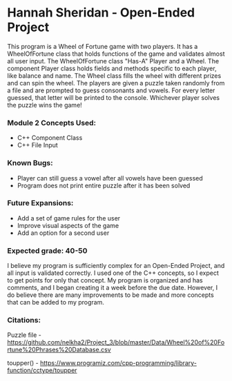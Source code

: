 # Hannah Sheridan - Open-Ended Project
This program is a Wheel of Fortune game with two players. It has a WheelOfFortune class that holds functions of the game and validates almost all user input. The WheelOfFortune class "Has-A" Player and a Wheel. The component Player class holds fields and methods specific to each player, like balance and name. The Wheel class fills the wheel with different prizes and can spin the wheel. The players are given a puzzle taken randomly from a file and are prompted to guess consonants and vowels. For every letter guessed, that letter will be printed to the console. Whichever player solves the puzzle wins the game! 

### Module 2 Concepts Used:
* C++ Component Class
* C++ File Input

### Known Bugs:
* Player can still guess a vowel after all vowels have been guessed
* Program does not print entire puzzle after it has been solved

### Future Expansions:
* Add a set of game rules for the user
* Improve visual aspects of the game
* Add an option for a second user

### Expected grade: 40-50
I believe my program is sufficiently complex for an Open-Ended Project, and all input is validated correctly. I used one of the C++ concepts, so I expect to get points for only that concept. My program is organized and has comments, and I began creating it a week before the due date. However, I do believe there are many improvements to be made and more concepts that can be added to my program. 

### Citations:
Puzzle file - https://github.com/nelkha2/Project_3/blob/master/Data/Wheel%20of%20Fortune%20Phrases%20Database.csv

toupper() - https://www.programiz.com/cpp-programming/library-function/cctype/toupper
